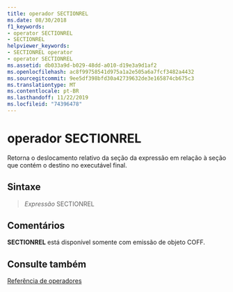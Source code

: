 ```yaml
---
title: operador SECTIONREL
ms.date: 08/30/2018
f1_keywords:
- operator SECTIONREL
- SECTIONREL
helpviewer_keywords:
- SECTIONREL operator
- operator SECTIONREL
ms.assetid: db033a9d-b029-48dd-a010-d19e3a9d1af2
ms.openlocfilehash: ac8f99758541d975a1a2e505a6a7fcf3482a4432
ms.sourcegitcommit: 9ee5df398bfd30a42739632de3e165874cb675c3
ms.translationtype: MT
ms.contentlocale: pt-BR
ms.lasthandoff: 11/22/2019
ms.locfileid: "74396478"
---
```

# <a name="operator-sectionrel"></a>operador SECTIONREL

Retorna o deslocamento relativo da seção da expressão em relação à seção que contém o destino no executável final.

## <a name="syntax"></a>Sintaxe

> *Expressão* SECTIONREL

## <a name="remarks"></a>Comentários

**SECTIONREL** está disponível somente com emissão de objeto COFF.

## <a name="see-also"></a>Consulte também

[Referência de operadores](operators-reference.md)

